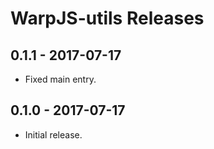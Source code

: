 # WarpJS-utils Releases

## 0.1.1 - 2017-07-17

- Fixed main entry.

## 0.1.0 - 2017-07-17

- Initial release.
